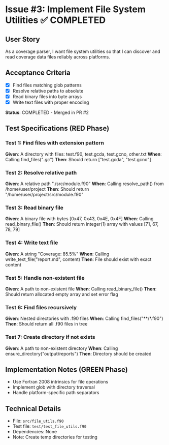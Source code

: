 # Issue #3: Implement File System Utilities ✅ COMPLETED

## User Story
As a coverage parser, I want file system utilities so that I can discover and read coverage data files reliably across platforms.

## Acceptance Criteria
- [x] Find files matching glob patterns
- [x] Resolve relative paths to absolute
- [x] Read binary files into byte arrays
- [x] Write text files with proper encoding

**Status**: COMPLETED - Merged in PR #2

## Test Specifications (RED Phase)

### Test 1: Find files with extension pattern
**Given**: A directory with files: test.f90, test.gcda, test.gcno, other.txt
**When**: Calling find_files("*.gc*")
**Then**: Should return ["test.gcda", "test.gcno"]

### Test 2: Resolve relative path
**Given**: A relative path "./src/module.f90"
**When**: Calling resolve_path() from /home/user/project
**Then**: Should return "/home/user/project/src/module.f90"

### Test 3: Read binary file
**Given**: A binary file with bytes [0x47, 0x43, 0x4E, 0x4F]
**When**: Calling read_binary_file()
**Then**: Should return integer(1) array with values [71, 67, 78, 79]

### Test 4: Write text file
**Given**: A string "Coverage: 85.5%"
**When**: Calling write_text_file("report.md", content)
**Then**: File should exist with exact content

### Test 5: Handle non-existent file
**Given**: A path to non-existent file
**When**: Calling read_binary_file()
**Then**: Should return allocated empty array and set error flag

### Test 6: Find files recursively
**Given**: Nested directories with .f90 files
**When**: Calling find_files("**/*.f90")
**Then**: Should return all .f90 files in tree

### Test 7: Create directory if not exists
**Given**: A path to non-existent directory
**When**: Calling ensure_directory("output/reports")
**Then**: Directory should be created

## Implementation Notes (GREEN Phase)
- Use Fortran 2008 intrinsics for file operations
- Implement glob with directory traversal
- Handle platform-specific path separators

## Technical Details
- File: `src/file_utils.f90`
- Test file: `test/test_file_utils.f90`
- Dependencies: None
- Note: Create temp directories for testing